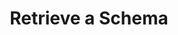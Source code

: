 ---
title: Retrieve a Schema
excerpt: Retrieve an existing schema by providing the schema's ID.
api:
  file: openapi (2).json
  operationId: get_schema
hidden: false
---